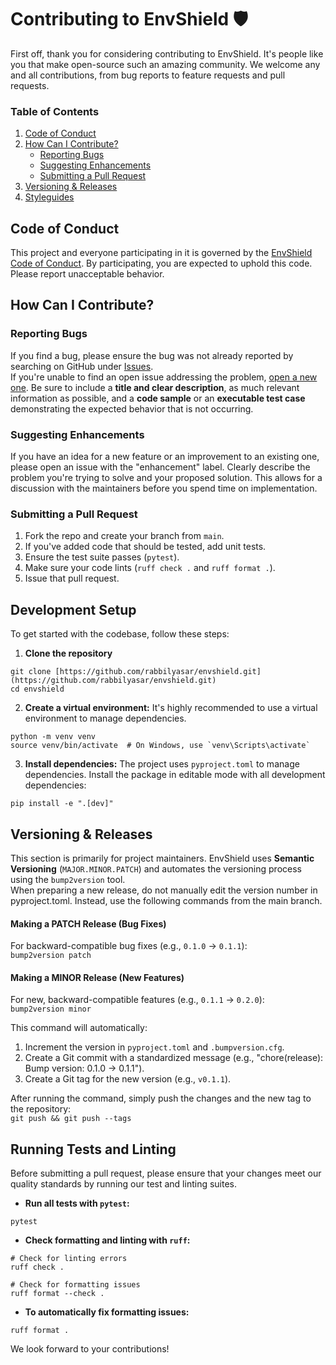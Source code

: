 # **Contributing to EnvShield 🛡️**

First off, thank you for considering contributing to EnvShield. It's people like you that make open-source such an amazing community. We welcome any and all contributions, from bug reports to feature requests and pull requests.

### **Table of Contents**

1. [Code of Conduct](#code-of-conduct)  
2. [How Can I Contribute?](#how-can-i-contribute)  
   * [Reporting Bugs](#reporting-bugs)  
   * [Suggesting Enhancements](#suggesting-enhancements)  
   * [Submitting a Pull Request](#submitting-a-pull-request)  
3. [Versioning & Releases](#versioning--releases)  
4. [Styleguides](#styleguides)

## **Code of Conduct**

This project and everyone participating in it is governed by the [EnvShield Code of Conduct](CODE_OF_CONDUCT.md). By participating, you are expected to uphold this code. Please report unacceptable behavior.

## **How Can I Contribute?**

### **Reporting Bugs**

If you find a bug, please ensure the bug was not already reported by searching on GitHub under [Issues](https://github.com/rabbilyasar/envshield/issues).  
If you're unable to find an open issue addressing the problem, [open a new one](https://github.com/rabbilyasar/envshield/issues/new). Be sure to include a **title and clear description**, as much relevant information as possible, and a **code sample** or an **executable test case** demonstrating the expected behavior that is not occurring.

### **Suggesting Enhancements**

If you have an idea for a new feature or an improvement to an existing one, please open an issue with the "enhancement" label. Clearly describe the problem you're trying to solve and your proposed solution. This allows for a discussion with the maintainers before you spend time on implementation.

### **Submitting a Pull Request**

1. Fork the repo and create your branch from `main`.  
2. If you've added code that should be tested, add unit tests.  
3. Ensure the test suite passes (`pytest`).  
4. Make sure your code lints (`ruff check .` and `ruff format .`).  
5. Issue that pull request.

## **Development Setup**
To get started with the codebase, follow these steps:
1. **Clone the repository**
```
git clone [https://github.com/rabbilyasar/envshield.git](https://github.com/rabbilyasar/envshield.git)
cd envshield
```
2. **Create a virtual environment:**
It's highly recommended to use a virtual environment to manage dependencies.
```
python -m venv venv
source venv/bin/activate  # On Windows, use `venv\Scripts\activate`
```
3. **Install dependencies:**
The project uses `pyproject.toml` to manage dependencies. Install the package in editable mode with all development dependencies:
```
pip install -e ".[dev]"
```


## **Versioning & Releases**

This section is primarily for project maintainers. EnvShield uses **Semantic Versioning** (`MAJOR.MINOR.PATCH`) and automates the versioning process using the `bump2version` tool.  
When preparing a new release, do not manually edit the version number in pyproject.toml. Instead, use the following commands from the main branch.

#### **Making a PATCH Release (Bug Fixes)**

For backward-compatible bug fixes (e.g., `0.1.0` -> `0.1.1`):  
```bump2version patch```

#### **Making a MINOR Release (New Features)**

For new, backward-compatible features (e.g., `0.1.1` -> `0.2.0`):  
```bump2version minor```

This command will automatically:

1. Increment the version in `pyproject.toml` and `.bumpversion.cfg`.  
2. Create a Git commit with a standardized message (e.g., "chore(release): Bump version: 0.1.0 → 0.1.1").  
3. Create a Git tag for the new version (e.g., `v0.1.1`).

After running the command, simply push the changes and the new tag to the repository:  
```git push && git push --tags```

## **Running Tests and Linting**

Before submitting a pull request, please ensure that your changes meet our quality standards by running our test and linting suites.
- **Run all tests with `pytest`:**
```
pytest
```
- **Check formatting and linting with `ruff`:**
```
# Check for linting errors
ruff check .

# Check for formatting issues
ruff format --check .
```
- **To automatically fix formatting issues:**
```
ruff format .
```

We look forward to your contributions!